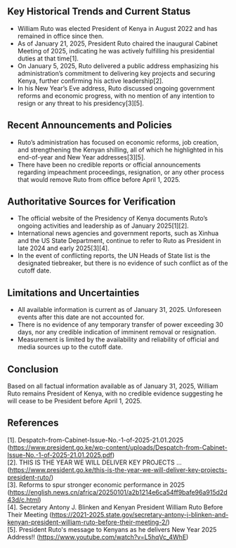 ## Key Historical Trends and Current Status

- William Ruto was elected President of Kenya in August 2022 and has remained in office since then.
- As of January 21, 2025, President Ruto chaired the inaugural Cabinet Meeting of 2025, indicating he was actively fulfilling his presidential duties at that time[1].
- On January 5, 2025, Ruto delivered a public address emphasizing his administration’s commitment to delivering key projects and securing Kenya, further confirming his active leadership[2].
- In his New Year’s Eve address, Ruto discussed ongoing government reforms and economic progress, with no mention of any intention to resign or any threat to his presidency[3][5].

## Recent Announcements and Policies

- Ruto’s administration has focused on economic reforms, job creation, and strengthening the Kenyan shilling, all of which he highlighted in his end-of-year and New Year addresses[3][5].
- There have been no credible reports or official announcements regarding impeachment proceedings, resignation, or any other process that would remove Ruto from office before April 1, 2025.

## Authoritative Sources for Verification

- The official website of the Presidency of Kenya documents Ruto’s ongoing activities and leadership as of January 2025[1][2].
- International news agencies and government reports, such as Xinhua and the US State Department, continue to refer to Ruto as President in late 2024 and early 2025[3][4].
- In the event of conflicting reports, the UN Heads of State list is the designated tiebreaker, but there is no evidence of such conflict as of the cutoff date.

## Limitations and Uncertainties

- All available information is current as of January 31, 2025. Unforeseen events after this date are not accounted for.
- There is no evidence of any temporary transfer of power exceeding 30 days, nor any credible indication of imminent removal or resignation.
- Measurement is limited by the availability and reliability of official and media sources up to the cutoff date.

## Conclusion

Based on all factual information available as of January 31, 2025, William Ruto remains President of Kenya, with no credible evidence suggesting he will cease to be President before April 1, 2025.

## References

[1]. Despatch-from-Cabinet-Issue-No.-1-of-2025-21.01.2025 (https://www.president.go.ke/wp-content/uploads/Despatch-from-Cabinet-Issue-No.-1-of-2025-21.01.2025.pdf)  
[2]. THIS IS THE YEAR WE WILL DELIVER KEY PROJECTS ... (https://www.president.go.ke/this-is-the-year-we-will-deliver-key-projects-president-ruto/)  
[3]. Reforms to spur stronger economic performance in 2025 (https://english.news.cn/africa/20250101/a2b1214e6ca54ff9bafe96a915d2d43d/c.html)  
[4]. Secretary Antony J. Blinken and Kenyan President William Ruto Before Their Meeting (https://2021-2025.state.gov/secretary-antony-j-blinken-and-kenyan-president-william-ruto-before-their-meeting-2/)  
[5]. President Ruto's message to Kenyans as he delivers New Year 2025 Address!! (https://www.youtube.com/watch?v=L5hqVc_4WhE)
